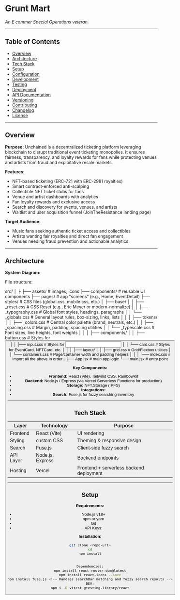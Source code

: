 # Grunt Mart

_An E commer Special Operations veteran._

---

## Table of Contents

- [Overview](#overview)
- [Architecture](#architecture)
- [Tech Stack](#tech-stack)
- [Setup](#setup)
- [Configuration](#configuration)
- [Development](#development)
- [Testing](#testing)
- [Deployment](#deployment)
- [API Documentation](#api-documentation)
- [Versioning](#versioning)
- [Contributing](#contributing)
- [Changelog](#changelog)
- [License](#license)

---

## Overview

**Purpose:**
Unchained is a decentralized ticketing platform leveraging blockchain to disrupt traditional event ticketing monopolies. It ensures fairness, transparency, and loyalty rewards for fans while protecting venues and artists from fraud and exploitative resale markets.

**Features:**

- NFT-based ticketing (ERC-721 with ERC-2981 royalties)
- Smart contract-enforced anti-scalping
- Collectible NFT ticket stubs for fans
- Venue and artist dashboards with analytics
- Fan loyalty rewards and exclusive access
- Search and discovery for events, venues, and artists
- Waitlist and user acquisition funnel (JoinTheResistance landing page)

**Target Audience:**

- Music fans seeking authentic ticket access and collectibles
- Artists wanting fair royalties and direct fan engagement
- Venues needing fraud prevention and actionable analytics

---

## Architecture

**System Diagram:**

File structure:

src/
│
├
├── assets/ # images, icons
├── components/ # reusable UI components
├── pages/ # app "screens" (e.g., Home, EventDetail)
├── styles/ # CSS files (global.css, mobile.css, etc.)
│ ├── base/
│ │ ├── \_reset.css # CSS Reset (e.g., Eric Meyer or modern-normalize)
│ │ ├── \_typography.css # Global font styles, headings, paragraphs
│ │ └── \_globals.css # General layout rules, box-sizing, links, lists
│ │
│ ├── tokens/
│ │ ├── \_colors.css # Central color palette (brand, neutrals, etc.)
│ │ ├── \_spacing.css # Margin, padding, spacing utilities
│ │ └── \_typescale.css # Font sizes, line heights, font weights
│ │
│ ├── components/
│ │ ├── button.css # Styles for <Button />
│ │ ├── input.css # Styles for <Input />
│ │ └── card.css # Styles for EventCard, NFTCard, etc.
│ │
│ ├── layout/
│ │ ├── grid.css # Grid/Flexbox utilities
│ │ └── containers.css # Page/container width and padding helpers
│ │
│ └── index.css # Import all the above in order
|
├── App.jsx # main app logic
└── main.jsx # entry point

**Key Components:**

- **Frontend:** React (Vite), Tailwind CSS, RainbowKit
- **Backend:** Node.js / Express (via Vercel Serverless Functions for production)
- **Storage:** NFT.Storage (IPFS)
- **Integrations:**
- **Search:** Fuse.js for fuzzy searching inventory

---

## Tech Stack

| Layer     | Technology       | Purpose                                  |
| --------- | ---------------- | ---------------------------------------- |
| Frontend  | React (Vite)     | UI rendering                             |
| Styling   | custom CSS       | Theming & responsive design              |
| Search    | Fuse.js          | Client-side fuzzy search                 |
| API Layer | Node.js, Express | Backend endpoints                        |
| Hosting   | Vercel           | Frontend + serverless backend deployment |

---

## Setup

**Requirements:**

- Node.js v18+
- npm or yarn
- Git
- API Keys:

**Installation:**

```bash
git clone <repo-url>
cd
npm install


Dependencies:
npm install react-router-dom@latest
npm install react-icons --save
npm install fuse.js <!-- Handles searchBar matching and fuzzy search results -->
DEV:
npm i -D vitest @testing-library/react
```

<!-- # React + Vite

This template provides a minimal setup to get React working in Vite with HMR and some ESLint rules.

Currently, two official plugins are available:

- [@vitejs/plugin-react](https://github.com/vitejs/vite-plugin-react/blob/main/packages/plugin-react) uses [Babel](https://babeljs.io/) for Fast Refresh
- [@vitejs/plugin-react-swc](https://github.com/vitejs/vite-plugin-react/blob/main/packages/plugin-react-swc) uses [SWC](https://swc.rs/) for Fast Refresh

## Expanding the ESLint configuration

If you are developing a production application, we recommend using TypeScript with type-aware lint rules enabled. Check out the [TS template](https://github.com/vitejs/vite/tree/main/packages/create-vite/template-react-ts) for information on how to integrate TypeScript and [`typescript-eslint`](https://typescript-eslint.io) in your project. -->
